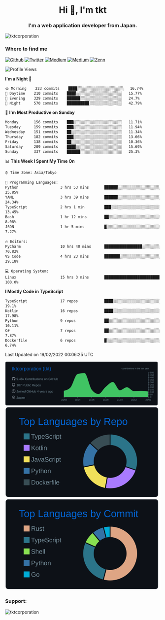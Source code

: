 <h1 align="center">Hi 👋, I'm tkt</h1>
<h3 align="center">I'm a web application developer from Japan.</h3>

<p align="left"> <img src="https://komarev.com/ghpvc/?username=tktcorporation&label=Profile%20views&color=0e75b6&style=flat" alt="tktcorporation" /> </p>

<h3>Where to find me</h3>
<p>
<a href="https://github.com/tktcorporation" target="_blank"><img alt="Github" src="https://img.shields.io/badge/GitHub-%2312100E.svg?&style=for-the-badge&logo=Github&logoColor=white" /></a>
<a href="https://twitter.com/tktcorporation" target="_blank"><img alt="Twitter" src="https://img.shields.io/badge/twitter-%231DA1F2.svg?&style=for-the-badge&logo=twitter&logoColor=white" /></a>
<a href="https://www.linkedin.com/in/tktcorporation" target="_blank"><img alt="Medium" src="https://img.shields.io/badge/linkdin-0a66c2.svg?&style=for-the-badge&logo=linkedin&logoColor=white" /></a>
<a href="https://qiita.com/tktcorporation" target="_blank"><img alt="Medium" src="https://img.shields.io/badge/qiita-55C500.svg?&style=for-the-badge&logo=qiita&logoColor=white" /></a>
<a href="https://zenn.dev/tktcorporation" target="_blank"><img alt="Zenn" src="https://img.shields.io/badge/Zenn-3EA8FF.svg?&style=for-the-badge&logo=Zenn&logoColor=white" /></a>
</p>
  
<!--START_SECTION:waka-->
![Profile Views](http://img.shields.io/badge/Profile%20Views-2-blue)

**I'm a Night 🦉** 

```text
🌞 Morning    223 commits    ████░░░░░░░░░░░░░░░░░░░░░   16.74% 
🌆 Daytime    210 commits    ████░░░░░░░░░░░░░░░░░░░░░   15.77% 
🌃 Evening    329 commits    ██████░░░░░░░░░░░░░░░░░░░   24.7% 
🌙 Night      570 commits    ██████████░░░░░░░░░░░░░░░   42.79%

```
📅 **I'm Most Productive on Sunday** 

```text
Monday       156 commits    ███░░░░░░░░░░░░░░░░░░░░░░   11.71% 
Tuesday      159 commits    ███░░░░░░░░░░░░░░░░░░░░░░   11.94% 
Wednesday    151 commits    ██░░░░░░░░░░░░░░░░░░░░░░░   11.34% 
Thursday     182 commits    ███░░░░░░░░░░░░░░░░░░░░░░   13.66% 
Friday       138 commits    ██░░░░░░░░░░░░░░░░░░░░░░░   10.36% 
Saturday     209 commits    ████░░░░░░░░░░░░░░░░░░░░░   15.69% 
Sunday       337 commits    ██████░░░░░░░░░░░░░░░░░░░   25.3%

```


📊 **This Week I Spent My Time On** 

```text
⌚︎ Time Zone: Asia/Tokyo

💬 Programming Languages: 
Python                   3 hrs 53 mins       ██████░░░░░░░░░░░░░░░░░░░   25.85% 
YAML                     3 hrs 39 mins       ██████░░░░░░░░░░░░░░░░░░░   24.34% 
TypeScript               2 hrs 1 min         ███░░░░░░░░░░░░░░░░░░░░░░   13.45% 
Bash                     1 hr 12 mins        ██░░░░░░░░░░░░░░░░░░░░░░░   8.08% 
JSON                     1 hr 5 mins         █░░░░░░░░░░░░░░░░░░░░░░░░   7.27%

🔥 Editors: 
PyCharm                  10 hrs 40 mins      █████████████████░░░░░░░░   70.82% 
VS Code                  4 hrs 23 mins       ███████░░░░░░░░░░░░░░░░░░   29.18%

💻 Operating System: 
Linux                    15 hrs 3 mins       █████████████████████████   100.0%

```

**I Mostly Code in TypeScript** 

```text
TypeScript               17 repos            ████░░░░░░░░░░░░░░░░░░░░░   19.1% 
Kotlin                   16 repos            ████░░░░░░░░░░░░░░░░░░░░░   17.98% 
Python                   9 repos             ██░░░░░░░░░░░░░░░░░░░░░░░   10.11% 
C#                       7 repos             ██░░░░░░░░░░░░░░░░░░░░░░░   7.87% 
Dockerfile               6 repos             █░░░░░░░░░░░░░░░░░░░░░░░░   6.74%

```



 Last Updated on 19/02/2022 00:06:25 UTC
<!--END_SECTION:waka-->

[![](https://raw.githubusercontent.com/tktcorporation/tktcorporation/master/profile-summary-card-output/github_dark/0-profile-details.svg)](https://github.com/vn7n24fzkq/github-profile-summary-cards)
[![](https://raw.githubusercontent.com/tktcorporation/tktcorporation/master/profile-summary-card-output/github_dark/1-repos-per-language.svg)](https://github.com/vn7n24fzkq/github-profile-summary-cards) [![](https://raw.githubusercontent.com/tktcorporation/tktcorporation/master/profile-summary-card-output/github_dark/2-most-commit-language.svg)](https://github.com/vn7n24fzkq/github-profile-summary-cards)

<h3 align="left">Support:</h3>
<p><a href="https://www.buymeacoffee.com/tktcorporation"> <img align="left" src="https://cdn.buymeacoffee.com/buttons/v2/default-yellow.png" height="50" width="210" alt="tktcorporation" /></a></p><br><br>
